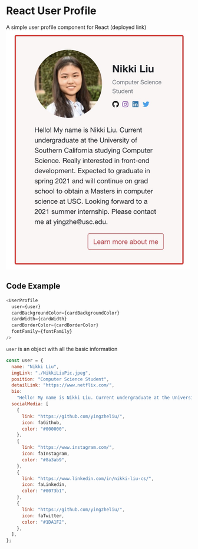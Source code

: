# React User Profile

A simple user profile component for React (deployed link) <br />
<img src="https://github.com/YingzheLiu/UserProfile/blob/main/UserProfileExample.jpg" width="500" height="650">
## Code Example
```js
<UserProfile
  user={user}
  cardBackgroundColor={cardBackgroundColor}
  cardWidth={cardWidth}
  cardBorderColor={cardBorderColor}
  fontFamily={fontFamily}
/>
```
`user` is an object with all the basic information
```js
const user = {
  name: "Nikki Liu",
  imgLink: "./NikkiLiuPic.jpeg",
  position: "Computer Science Student",
  detailLink: "https://www.netflix.com/",
  bio:
    "Hello! My name is Nikki Liu. Current undergraduate at the University of Southern California studying Computer Science. Really interested in front-end development. Expected to graduate in spring 2021 and will continue on grad school to obtain a Masters in computer science at USC. Looking forward to a 2021 summer internship. Please contact me at yingzhe@usc.edu.",
  socialMedia: [
    {
      link: "https://github.com/yingzheliu/",
      icon: faGithub,
      color: "#000000",
    },
    {
      link: "https://www.instagram.com/",
      icon: faInstagram,
      color: "#8a3ab9",
    },
    {
      link: "https://www.linkedin.com/in/nikki-liu-cs/",
      icon: faLinkedin,
      color: "#0073b1",
    },
    {
      link: "https://github.com/yingzheliu/",
      icon: faTwitter,
      color: "#1DA1F2",
    },
  ],
};
  ```
  
